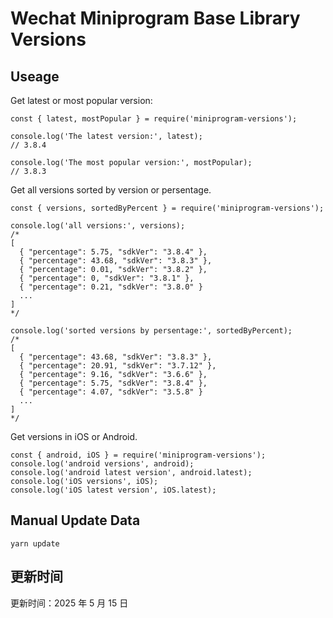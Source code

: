 
# Wechat Miniprogram Base Library Versions

## Useage

Get latest or most popular version:

```;
const { latest, mostPopular } = require('miniprogram-versions');

console.log('The latest version:', latest);
// 3.8.4

console.log('The most popular version:', mostPopular);
// 3.8.3

```

Get all versions sorted by version or persentage.

```
const { versions, sortedByPercent } = require('miniprogram-versions');

console.log('all versions:', versions);
/*
[
  { "percentage": 5.75, "sdkVer": "3.8.4" },
  { "percentage": 43.68, "sdkVer": "3.8.3" },
  { "percentage": 0.01, "sdkVer": "3.8.2" },
  { "percentage": 0, "sdkVer": "3.8.1" },
  { "percentage": 0.21, "sdkVer": "3.8.0" }
  ...
]
*/

console.log('sorted versions by persentage:', sortedByPercent);
/*
[
  { "percentage": 43.68, "sdkVer": "3.8.3" },
  { "percentage": 20.91, "sdkVer": "3.7.12" },
  { "percentage": 9.16, "sdkVer": "3.6.6" },
  { "percentage": 5.75, "sdkVer": "3.8.4" },
  { "percentage": 4.07, "sdkVer": "3.5.8" }
  ...
]
*/
```

Get versions in iOS or Android.

```
const { android, iOS } = require('miniprogram-versions');
console.log('android versions', android);
console.log('android latest version', android.latest);
console.log('iOS versions', iOS);
console.log('iOS latest version', iOS.latest);
```

## Manual Update Data

```
yarn update
```

## 更新时间

更新时间：2025 年 5 月 15 日
